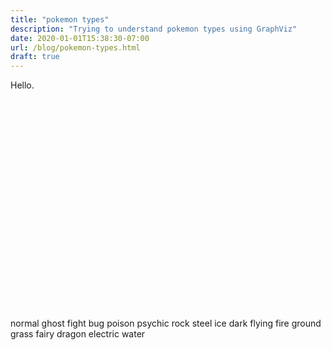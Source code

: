 ```yaml
---
title: "pokemon types"
description: "Trying to understand pokemon types using GraphViz"
date: 2020-01-01T15:38:30-07:00
url: /blog/pokemon-types.html
draft: true
---
```


Hello.

<svg width="528pt" height="352pt"
 viewBox="0.00 0.00 528.30 352.31" xmlns="http://www.w3.org/2000/svg" xmlns:xlink="http://www.w3.org/1999/xlink">
<g id="graph0" class="graph" transform="scale(1 1) rotate(0) translate(4 348.31)">
<title>types</title>
<polygon fill="white" stroke="transparent" points="-4,4 -4,-348.31 524.3,-348.31 524.3,4 -4,4"/>
<!-- normal -->
<g id="node1" class="node">
<title>normal</title>
<polygon fill="none" stroke="black" points="418.75,-36 362.75,-36 362.75,0 418.75,0 418.75,-36"/>
<text text-anchor="middle" x="390.75" y="-14.3" font-family="Times,serif" font-size="14.00">normal</text>
</g>
<!-- ghost -->
<g id="node2" class="node">
<title>ghost</title>
<polygon fill="none" stroke="black" stroke-width="2" points="520.3,-156.23 466.3,-156.23 466.3,-120.23 520.3,-120.23 520.3,-156.23"/>
<text text-anchor="middle" x="493.3" y="-134.53" font-family="Times,serif" font-size="14.00">ghost</text>
</g>
<!-- normal&#45;&gt;ghost -->
<g id="edge1" class="edge">
<title>normal&#45;&gt;ghost</title>
<path fill="none" stroke="black" d="M411.61,-42.45C429.42,-63.34 454.92,-93.23 472.67,-114.04"/>
<ellipse fill="none" stroke="black" cx="408.92" cy="-39.3" rx="4" ry="4"/>
<ellipse fill="none" stroke="black" cx="475.32" cy="-117.15" rx="4" ry="4"/>
</g>
<!-- fight -->
<g id="node3" class="node">
<title>fight</title>
<polygon fill="none" stroke="black" points="381.2,-153.69 327.2,-153.69 327.2,-117.69 381.2,-117.69 381.2,-153.69"/>
<text text-anchor="middle" x="354.2" y="-131.99" font-family="Times,serif" font-size="14.00">fight</text>
</g>
<!-- ghost&#45;&gt;fight -->
<g id="edge31" class="edge">
<title>ghost&#45;&gt;fight</title>
<path fill="none" stroke="black" d="M458.04,-137.59C434.2,-137.15 403.19,-136.59 381.28,-136.19"/>
<ellipse fill="none" stroke="black" cx="462.15" cy="-137.66" rx="4" ry="4"/>
</g>
<!-- bug -->
<g id="node5" class="node">
<title>bug</title>
<polygon fill="none" stroke="black" points="342.99,-209.7 288.99,-209.7 288.99,-173.7 342.99,-173.7 342.99,-209.7"/>
<text text-anchor="middle" x="315.99" y="-188" font-family="Times,serif" font-size="14.00">bug</text>
</g>
<!-- ghost&#45;&gt;bug -->
<g id="edge33" class="edge">
<title>ghost&#45;&gt;bug</title>
<path fill="none" stroke="black" stroke-dasharray="1,5" d="M465.98,-146.47C435.7,-155.6 386.68,-170.38 352.97,-180.55"/>
<polygon fill="black" stroke="black" points="342.03,-180.19 352.62,-180.65 344.05,-186.89 342.03,-180.19"/>
</g>
<!-- poison -->
<g id="node12" class="node">
<title>poison</title>
<polygon fill="none" stroke="black" stroke-dasharray="5,2" points="363.9,-254.92 309.9,-254.92 309.9,-218.92 363.9,-218.92 363.9,-254.92"/>
<text text-anchor="middle" x="336.9" y="-233.22" font-family="Times,serif" font-size="14.00">poison</text>
</g>
<!-- ghost&#45;&gt;poison -->
<g id="edge32" class="edge">
<title>ghost&#45;&gt;poison</title>
<path fill="none" stroke="black" stroke-dasharray="1,5" d="M466.06,-155.42C440.23,-171.72 401.28,-196.3 372.91,-214.2"/>
<polygon fill="black" stroke="black" points="362.23,-216.8 372.55,-214.43 365.96,-222.72 362.23,-216.8"/>
</g>
<!-- psychic -->
<g id="node16" class="node">
<title>psychic</title>
<polygon fill="none" stroke="black" stroke-dasharray="5,2" points="479.99,-230.1 421.99,-230.1 421.99,-194.1 479.99,-194.1 479.99,-230.1"/>
<text text-anchor="middle" x="450.99" y="-208.4" font-family="Times,serif" font-size="14.00">psychic</text>
</g>
<!-- ghost&#45;&gt;psychic -->
<g id="edge34" class="edge">
<title>ghost&#45;&gt;psychic</title>
<path fill="none" stroke="black" stroke-dasharray="1,5" d="M482.84,-156.49C477.87,-165.17 471.83,-175.71 466.35,-185.28"/>
<polygon fill="black" stroke="black" points="463.26,-183.63 461.33,-194.05 469.33,-187.11 463.26,-183.63"/>
</g>
<!-- fight&#45;&gt;normal -->
<g id="edge2" class="edge">
<title>fight&#45;&gt;normal</title>
<path fill="none" stroke="black" stroke-dasharray="1,5" d="M359.83,-117.56C365.74,-98.52 375.12,-68.34 382,-46.19"/>
<polygon fill="black" stroke="black" points="385.43,-46.93 385.05,-36.35 378.75,-44.86 385.43,-46.93"/>
</g>
<!-- rock -->
<g id="node4" class="node">
<title>rock</title>
<polygon fill="none" stroke="black" points="265.31,-131.73 211.31,-131.73 211.31,-95.73 265.31,-95.73 265.31,-131.73"/>
<text text-anchor="middle" x="238.31" y="-110.03" font-family="Times,serif" font-size="14.00">rock</text>
</g>
<!-- fight&#45;&gt;rock -->
<g id="edge3" class="edge">
<title>fight&#45;&gt;rock</title>
<path fill="none" stroke="black" d="M327.03,-130.54C311.74,-127.65 292.42,-123.98 275.72,-120.82"/>
<polygon fill="black" stroke="black" points="276.19,-117.35 265.71,-118.92 274.89,-124.22 276.19,-117.35"/>
</g>
<!-- fight&#45;&gt;bug -->
<g id="edge4" class="edge">
<title>fight&#45;&gt;bug</title>
<path fill="none" stroke="black" stroke-dasharray="1,5" d="M336.07,-162.26C335.51,-163.08 334.95,-163.9 334.39,-164.72"/>
<polygon fill="black" stroke="black" points="344.79,-155.7 336.26,-161.98 339.01,-151.75 344.79,-155.7"/>
<polygon fill="black" stroke="black" points="325.63,-171.35 334.16,-165.06 331.42,-175.29 325.63,-171.35"/>
</g>
<!-- steel -->
<g id="node6" class="node">
<title>steel</title>
<polygon fill="none" stroke="black" stroke-dasharray="5,2" points="258.99,-202.53 204.99,-202.53 204.99,-166.53 258.99,-166.53 258.99,-202.53"/>
<text text-anchor="middle" x="231.99" y="-180.83" font-family="Times,serif" font-size="14.00">steel</text>
</g>
<!-- fight&#45;&gt;steel -->
<g id="edge5" class="edge">
<title>fight&#45;&gt;steel</title>
<path fill="none" stroke="black" stroke-dasharray="1,5" d="M327.08,-146.53C309.83,-153.42 287.29,-162.43 268.48,-169.95"/>
<polygon fill="black" stroke="black" points="267.02,-166.76 259.03,-173.72 269.62,-173.26 267.02,-166.76"/>
</g>
<!-- ice -->
<g id="node7" class="node">
<title>ice</title>
<polygon fill="none" stroke="black" stroke-dasharray="5,2" points="154.62,-128.39 100.62,-128.39 100.62,-92.39 154.62,-92.39 154.62,-128.39"/>
<text text-anchor="middle" x="127.62" y="-106.69" font-family="Times,serif" font-size="14.00">ice</text>
</g>
<!-- fight&#45;&gt;ice -->
<g id="edge6" class="edge">
<title>fight&#45;&gt;ice</title>
<path fill="none" stroke="black" stroke-dasharray="1,5" d="M327.09,-137.89C297.62,-139.73 249.24,-141.17 208.11,-134.93 193.47,-132.71 177.8,-128.4 164.21,-124"/>
<polygon fill="black" stroke="black" points="165.33,-120.68 154.73,-120.81 163.09,-127.32 165.33,-120.68"/>
</g>
<!-- dark -->
<g id="node8" class="node">
<title>dark</title>
<polygon fill="none" stroke="black" stroke-dasharray="5,2" points="506.17,-304.31 452.17,-304.31 452.17,-268.31 506.17,-268.31 506.17,-304.31"/>
<text text-anchor="middle" x="479.17" y="-282.61" font-family="Times,serif" font-size="14.00">dark</text>
</g>
<!-- fight&#45;&gt;dark -->
<g id="edge7" class="edge">
<title>fight&#45;&gt;dark</title>
<path fill="none" stroke="black" d="M364.31,-153.98C376.04,-174.39 396.61,-207.89 418.79,-233.3 427.54,-243.34 438.17,-253.26 448.05,-261.76"/>
<polygon fill="black" stroke="black" points="445.86,-264.49 455.76,-268.24 450.36,-259.13 445.86,-264.49"/>
</g>
<!-- rock&#45;&gt;normal -->
<g id="edge21" class="edge">
<title>rock&#45;&gt;normal</title>
<path fill="none" stroke="black" stroke-dasharray="1,5" d="M265.57,-96.61C290.29,-81.09 326.95,-58.07 354.21,-40.95"/>
<polygon fill="black" stroke="black" points="364.57,-38.58 354.24,-40.93 360.84,-32.65 364.57,-38.58"/>
</g>
<!-- rock&#45;&gt;bug -->
<g id="edge25" class="edge">
<title>rock&#45;&gt;bug</title>
<path fill="none" stroke="black" stroke-dasharray="1,5" d="M256.33,-131.81C266.55,-142.07 279.5,-155.07 290.72,-166.34"/>
<polygon fill="black" stroke="black" points="288.26,-168.83 297.8,-173.45 293.22,-163.89 288.26,-168.83"/>
</g>
<!-- rock&#45;&gt;ice -->
<g id="edge26" class="edge">
<title>rock&#45;&gt;ice</title>
<path fill="none" stroke="black" stroke-dasharray="1,5" d="M211.23,-112.91C197.3,-112.49 180.09,-111.97 164.92,-111.52"/>
<polygon fill="black" stroke="black" points="164.91,-108.01 154.8,-111.21 164.69,-115.01 164.91,-108.01"/>
</g>
<!-- flying -->
<g id="node9" class="node">
<title>flying</title>
<polygon fill="none" stroke="black" points="214.45,-68.36 160.45,-68.36 160.45,-32.36 214.45,-32.36 214.45,-68.36"/>
<text text-anchor="middle" x="187.45" y="-46.66" font-family="Times,serif" font-size="14.00">flying</text>
</g>
<!-- rock&#45;&gt;flying -->
<g id="edge22" class="edge">
<title>rock&#45;&gt;flying</title>
<path fill="none" stroke="black" d="M223.6,-95.4C218.82,-89.44 213.41,-82.7 208.27,-76.29"/>
<polygon fill="black" stroke="black" points="210.94,-74.03 201.96,-68.43 205.48,-78.42 210.94,-74.03"/>
</g>
<!-- rock&#45;&gt;poison -->
<g id="edge23" class="edge">
<title>rock&#45;&gt;poison</title>
<path fill="none" stroke="black" stroke-dasharray="1,5" d="M247.17,-132.09C251.68,-141.44 257.23,-152.98 262.19,-163.33 272.72,-185.34 268.49,-195.69 285.79,-212.9 290.06,-217.15 295.23,-220.75 300.62,-223.76"/>
<polygon fill="black" stroke="black" points="308.23,-231.42 300.81,-223.85 311.33,-225.14 308.23,-231.42"/>
</g>
<!-- fire -->
<g id="node14" class="node">
<title>fire</title>
<polygon fill="none" stroke="black" stroke-dasharray="5,2" points="201.47,-293.23 147.47,-293.23 147.47,-257.23 201.47,-257.23 201.47,-293.23"/>
<text text-anchor="middle" x="174.47" y="-271.53" font-family="Times,serif" font-size="14.00">fire</text>
</g>
<!-- rock&#45;&gt;fire -->
<g id="edge24" class="edge">
<title>rock&#45;&gt;fire</title>
<path fill="none" stroke="black" d="M222.2,-131.92C215.03,-140.85 207.04,-152.09 201.79,-163.33 189.16,-190.35 181.97,-223.87 178.17,-247.15"/>
<polygon fill="black" stroke="black" points="174.71,-246.65 176.66,-257.06 181.63,-247.7 174.71,-246.65"/>
</g>
<!-- bug&#45;&gt;dark -->
<g id="edge30" class="edge">
<title>bug&#45;&gt;dark</title>
<path fill="none" stroke="black" stroke-dasharray="1,5" d="M343.09,-203.68C350.94,-207.35 359.45,-211.53 367.1,-215.72 393.52,-230.18 422.24,-248.32 443.99,-262.59"/>
<polygon fill="black" stroke="black" points="442.28,-265.65 452.56,-268.24 446.14,-259.81 442.28,-265.65"/>
</g>
<!-- ground -->
<g id="node10" class="node">
<title>ground</title>
<polygon fill="none" stroke="black" points="189.55,-172.4 133.55,-172.4 133.55,-136.4 189.55,-136.4 189.55,-172.4"/>
<text text-anchor="middle" x="161.55" y="-150.7" font-family="Times,serif" font-size="14.00">ground</text>
</g>
<!-- bug&#45;&gt;ground -->
<g id="edge27" class="edge">
<title>bug&#45;&gt;ground</title>
<path fill="none" stroke="black" stroke-dasharray="1,5" d="M288.96,-174.78C280.66,-170.32 271.3,-166.02 262.19,-163.33 242.17,-157.42 219.03,-155.08 199.98,-154.26"/>
<polygon fill="black" stroke="black" points="189.98,-150.45 199.87,-154.25 189.76,-157.45 189.98,-150.45"/>
</g>
<!-- grass -->
<g id="node11" class="node">
<title>grass</title>
<polygon fill="none" stroke="black" stroke-dasharray="5,2" points="172.34,-224.15 118.34,-224.15 118.34,-188.15 172.34,-188.15 172.34,-224.15"/>
<text text-anchor="middle" x="145.34" y="-202.45" font-family="Times,serif" font-size="14.00">grass</text>
</g>
<!-- bug&#45;&gt;grass -->
<g id="edge28" class="edge">
<title>bug&#45;&gt;grass</title>
<path fill="none" stroke="black" d="M288.88,-200.19C280.42,-202.45 270.99,-204.58 262.19,-205.73 235.67,-209.18 205.48,-209.19 182.43,-208.39"/>
<polygon fill="black" stroke="black" points="182.52,-204.89 172.38,-207.97 182.23,-211.88 182.52,-204.89"/>
</g>
<!-- bug&#45;&gt;psychic -->
<g id="edge29" class="edge">
<title>bug&#45;&gt;psychic</title>
<path fill="none" stroke="black" stroke-dasharray="1,5" d="M343.31,-195.83C362.99,-198.8 389.85,-202.86 411.82,-206.18"/>
<polygon fill="black" stroke="black" points="411.43,-209.66 421.84,-207.7 412.47,-202.74 411.43,-209.66"/>
</g>
<!-- steel&#45;&gt;normal -->
<g id="edge35" class="edge">
<title>steel&#45;&gt;normal</title>
<path fill="none" stroke="black" stroke-dasharray="1,5" d="M249.28,-166.39C277.55,-136.73 333.76,-77.78 366.17,-43.78"/>
<polygon fill="black" stroke="black" points="376.01,-38.53 366.58,-43.35 370.95,-33.7 376.01,-38.53"/>
</g>
<!-- steel&#45;&gt;rock -->
<g id="edge38" class="edge">
<title>steel&#45;&gt;rock</title>
<path fill="none" stroke="black" d="M233.61,-166.3C234.27,-159 235.03,-150.43 235.76,-142.34"/>
<polygon fill="black" stroke="black" points="239.26,-142.42 236.67,-132.15 232.29,-141.8 239.26,-142.42"/>
</g>
<!-- steel&#45;&gt;bug -->
<g id="edge39" class="edge">
<title>steel&#45;&gt;bug</title>
<path fill="none" stroke="black" stroke-dasharray="1,5" d="M259.03,-186.84C265.26,-187.37 272,-187.95 278.58,-188.51"/>
<polygon fill="black" stroke="black" points="288.41,-192.86 278.74,-188.52 289.01,-185.88 288.41,-192.86"/>
</g>
<!-- steel&#45;&gt;ice -->
<g id="edge42" class="edge">
<title>steel&#45;&gt;ice</title>
<path fill="none" stroke="black" d="M221.72,-166.18C214.79,-155.26 204.74,-141.89 192.75,-133.2 184.32,-127.08 174.09,-122.48 164.27,-119.08"/>
<polygon fill="black" stroke="black" points="165.25,-115.72 154.66,-116.07 163.16,-122.4 165.25,-115.72"/>
</g>
<!-- steel&#45;&gt;flying -->
<g id="edge36" class="edge">
<title>steel&#45;&gt;flying</title>
<path fill="none" stroke="black" stroke-dasharray="1,5" d="M221.97,-166.08C217.29,-156.91 211.92,-145.55 208.11,-134.93 201.55,-116.6 196.36,-95.31 192.82,-78.68"/>
<polygon fill="black" stroke="black" points="194.17,-67.79 192.74,-78.29 187.31,-69.2 194.17,-67.79"/>
</g>
<!-- steel&#45;&gt;grass -->
<g id="edge40" class="edge">
<title>steel&#45;&gt;grass</title>
<path fill="none" stroke="black" stroke-dasharray="1,5" d="M204.57,-191.37C197.55,-193.12 189.88,-195.04 182.46,-196.89"/>
<polygon fill="black" stroke="black" points="171.73,-195.96 182.28,-196.93 173.42,-202.75 171.73,-195.96"/>
</g>
<!-- steel&#45;&gt;poison -->
<g id="edge37" class="edge">
<title>steel&#45;&gt;poison</title>
<path fill="none" stroke="black" d="M266.56,-203.06C272.93,-206.39 279.54,-209.79 285.79,-212.9 293.51,-216.75 301.96,-220.79 309.73,-224.44"/>
<ellipse fill="none" stroke="black" cx="262.77" cy="-201.07" rx="4" ry="4"/>
</g>
<!-- fairy -->
<g id="node13" class="node">
<title>fairy</title>
<polygon fill="none" stroke="black" points="325.34,-344.31 271.34,-344.31 271.34,-308.31 325.34,-308.31 325.34,-344.31"/>
<text text-anchor="middle" x="298.34" y="-322.61" font-family="Times,serif" font-size="14.00">fairy</text>
</g>
<!-- steel&#45;&gt;fairy -->
<g id="edge44" class="edge">
<title>steel&#45;&gt;fairy</title>
<path fill="none" stroke="black" d="M240.52,-202.77C251.92,-227.13 272.21,-270.47 285.46,-298.79"/>
<polygon fill="black" stroke="black" points="282.43,-300.56 289.84,-308.13 288.77,-297.59 282.43,-300.56"/>
</g>
<!-- steel&#45;&gt;psychic -->
<g id="edge41" class="edge">
<title>steel&#45;&gt;psychic</title>
<path fill="none" stroke="black" stroke-dasharray="1,5" d="M259.15,-202.12C267.38,-206.53 276.66,-210.64 285.79,-212.9 297.63,-215.83 366.78,-214.51 411.78,-213.3"/>
<polygon fill="black" stroke="black" points="421.91,-216.52 411.82,-213.3 421.72,-209.52 421.91,-216.52"/>
</g>
<!-- dragon -->
<g id="node17" class="node">
<title>dragon</title>
<polygon fill="none" stroke="black" stroke-width="2" points="113.61,-312.83 59.61,-312.83 59.61,-276.83 113.61,-276.83 113.61,-312.83"/>
<text text-anchor="middle" x="86.61" y="-291.13" font-family="Times,serif" font-size="14.00">dragon</text>
</g>
<!-- steel&#45;&gt;dragon -->
<g id="edge43" class="edge">
<title>steel&#45;&gt;dragon</title>
<path fill="none" stroke="black" stroke-dasharray="1,5" d="M207.98,-202.74C183.57,-221.27 145.6,-250.07 118.64,-270.53"/>
<polygon fill="black" stroke="black" points="108.54,-273.8 118.62,-270.55 112.77,-279.38 108.54,-273.8"/>
</g>
<!-- ice&#45;&gt;flying -->
<g id="edge63" class="edge">
<title>ice&#45;&gt;flying</title>
<path fill="none" stroke="black" stroke-dasharray="1,5" d="M145.57,-92.38C150.69,-87.25 156.35,-81.56 161.83,-76.07"/>
<polygon fill="black" stroke="black" points="164.52,-78.32 169.1,-68.77 159.56,-73.38 164.52,-78.32"/>
</g>
<!-- ice&#45;&gt;ground -->
<g id="edge64" class="edge">
<title>ice&#45;&gt;ground</title>
<path fill="none" stroke="black" stroke-dasharray="1,5" d="M141.62,-128.54C141.74,-128.7 141.87,-128.86 141.99,-129.02"/>
<polygon fill="black" stroke="black" points="138.71,-130.5 147.59,-136.28 144.25,-126.23 138.71,-130.5"/>
</g>
<!-- ice&#45;&gt;grass -->
<g id="edge65" class="edge">
<title>ice&#45;&gt;grass</title>
<path fill="none" stroke="black" stroke-dasharray="1,5" d="M126.4,-128.67C125.99,-141.9 126.42,-160.11 130.35,-175.6 130.58,-176.5 130.84,-177.4 131.12,-178.31"/>
<polygon fill="black" stroke="black" points="127.96,-179.84 134.87,-187.88 134.48,-177.29 127.96,-179.84"/>
</g>
<!-- ice&#45;&gt;dragon -->
<g id="edge66" class="edge">
<title>ice&#45;&gt;dragon</title>
<path fill="none" stroke="black" stroke-dasharray="1,5" d="M123.62,-128.41C116.45,-160.64 101.39,-228.37 92.86,-266.75"/>
<polygon fill="black" stroke="black" points="89.39,-266.22 90.63,-276.74 96.22,-267.74 89.39,-266.22"/>
</g>
<!-- dark&#45;&gt;ghost -->
<g id="edge71" class="edge">
<title>dark&#45;&gt;ghost</title>
<path fill="none" stroke="black" d="M480.91,-268.15C483.32,-242.84 487.72,-196.7 490.58,-166.76"/>
<polygon fill="black" stroke="black" points="494.09,-166.82 491.55,-156.54 487.12,-166.16 494.09,-166.82"/>
</g>
<!-- dark&#45;&gt;psychic -->
<g id="edge72" class="edge">
<title>dark&#45;&gt;psychic</title>
<path fill="none" stroke="black" d="M469.3,-260.31C466.76,-253.64 464.03,-246.44 461.47,-239.69"/>
<ellipse fill="none" stroke="black" cx="470.79" cy="-264.23" rx="4" ry="4"/>
<polygon fill="black" stroke="black" points="464.7,-238.34 457.87,-230.23 458.15,-240.83 464.7,-238.34"/>
</g>
<!-- flying&#45;&gt;fight -->
<g id="edge8" class="edge">
<title>flying&#45;&gt;fight</title>
<path fill="none" stroke="black" d="M214.62,-64.26C242.72,-78.64 286.76,-101.18 317.85,-117.09"/>
<polygon fill="black" stroke="black" points="316.55,-120.36 327.05,-121.8 319.74,-114.13 316.55,-120.36"/>
</g>
<!-- flying&#45;&gt;bug -->
<g id="edge10" class="edge">
<title>flying&#45;&gt;bug</title>
<path fill="none" stroke="black" d="M214.68,-59.4C231.9,-66.25 253.62,-77.14 268.51,-92.53 287.99,-112.67 300.74,-142.31 308.07,-163.94"/>
<polygon fill="black" stroke="black" points="304.76,-165.09 311.15,-173.54 311.43,-162.95 304.76,-165.09"/>
</g>
<!-- flying&#45;&gt;ground -->
<g id="edge9" class="edge">
<title>flying&#45;&gt;ground</title>
<path fill="none" stroke="black" d="M180.99,-76.3C176.36,-94.92 170.23,-119.55 166.1,-136.13"/>
<ellipse fill="none" stroke="black" cx="181.98" cy="-72.36" rx="4" ry="4"/>
</g>
<!-- flying&#45;&gt;grass -->
<g id="edge11" class="edge">
<title>flying&#45;&gt;grass</title>
<path fill="none" stroke="black" d="M193.79,-68.68C201.49,-94.32 211.3,-141.58 192.75,-175.6 189.87,-180.88 185.64,-185.39 180.87,-189.2"/>
<polygon fill="black" stroke="black" points="178.75,-186.4 172.48,-194.94 182.71,-192.18 178.75,-186.4"/>
</g>
<!-- ground&#45;&gt;rock -->
<g id="edge17" class="edge">
<title>ground&#45;&gt;rock</title>
<path fill="none" stroke="black" d="M189.7,-139.48C193.76,-137.33 197.98,-135.1 202.16,-132.88"/>
<polygon fill="black" stroke="black" points="203.99,-135.87 211.19,-128.1 200.72,-129.69 203.99,-135.87"/>
</g>
<!-- ground&#45;&gt;steel -->
<g id="edge18" class="edge">
<title>ground&#45;&gt;steel</title>
<path fill="none" stroke="black" stroke-dasharray="1,5" d="M189.79,-166.48C191.63,-167.26 193.5,-168.06 195.36,-168.86"/>
<polygon fill="black" stroke="black" points="194.08,-172.12 204.65,-172.84 196.84,-165.68 194.08,-172.12"/>
</g>
<!-- ground&#45;&gt;poison -->
<g id="edge16" class="edge">
<title>ground&#45;&gt;poison</title>
<path fill="none" stroke="black" d="M171.38,-172.46C178.4,-183.7 188.89,-197.53 201.79,-205.73 231.37,-224.54 271.01,-232.05 299.7,-235.02"/>
<polygon fill="black" stroke="black" points="299.47,-238.51 309.74,-235.92 300.09,-231.54 299.47,-238.51"/>
</g>
<!-- ground&#45;&gt;fire -->
<g id="edge19" class="edge">
<title>ground&#45;&gt;fire</title>
<path fill="none" stroke="black" stroke-dasharray="1,5" d="M171.46,-172.7C173.15,-176.64 174.64,-180.85 175.54,-184.95 179.98,-205.34 179.52,-228.94 178.04,-246.89"/>
<polygon fill="black" stroke="black" points="174.54,-246.71 177.06,-257.01 181.51,-247.39 174.54,-246.71"/>
</g>
<!-- electric -->
<g id="node15" class="node">
<title>electric</title>
<polygon fill="none" stroke="black" stroke-dasharray="5,2" points="57,-151.01 0,-151.01 0,-115.01 57,-115.01 57,-151.01"/>
<text text-anchor="middle" x="28.5" y="-129.31" font-family="Times,serif" font-size="14.00">electric</text>
</g>
<!-- ground&#45;&gt;electric -->
<g id="edge20" class="edge">
<title>ground&#45;&gt;electric</title>
<path fill="none" stroke="black" d="M125.4,-148.59C107.38,-145.69 85.57,-142.18 67.21,-139.23"/>
<ellipse fill="none" stroke="black" cx="129.39" cy="-149.23" rx="4" ry="4"/>
<polygon fill="black" stroke="black" points="67.56,-135.75 57.14,-137.61 66.45,-142.66 67.56,-135.75"/>
</g>
<!-- grass&#45;&gt;rock -->
<g id="edge56" class="edge">
<title>grass&#45;&gt;rock</title>
<path fill="none" stroke="black" stroke-dasharray="1,5" d="M172.67,-190.94C179.59,-186.45 186.76,-181.23 192.75,-175.6 192.81,-175.55 206.36,-157.14 218.67,-140.42"/>
<polygon fill="black" stroke="black" points="221.8,-142.06 224.91,-131.93 216.17,-137.91 221.8,-142.06"/>
</g>
<!-- grass&#45;&gt;ground -->
<g id="edge54" class="edge">
<title>grass&#45;&gt;ground</title>
<path fill="none" stroke="black" d="M151.01,-188.05C151.6,-186.17 152.21,-184.23 152.82,-182.27"/>
<polygon fill="black" stroke="black" points="156.21,-183.16 155.86,-172.58 149.53,-181.07 156.21,-183.16"/>
</g>
<!-- grass&#45;&gt;electric -->
<g id="edge57" class="edge">
<title>grass&#45;&gt;electric</title>
<path fill="none" stroke="black" stroke-dasharray="1,5" d="M118.24,-189.19C102.63,-179.42 82.77,-166.99 65.71,-156.31"/>
<polygon fill="black" stroke="black" points="58.94,-147.94 65.56,-156.21 55.22,-153.87 58.94,-147.94"/>
</g>
<!-- water -->
<g id="node18" class="node">
<title>water</title>
<polygon fill="none" stroke="black" stroke-dasharray="5,2" points="77.36,-234.06 23.36,-234.06 23.36,-198.06 77.36,-198.06 77.36,-234.06"/>
<text text-anchor="middle" x="50.36" y="-212.36" font-family="Times,serif" font-size="14.00">water</text>
</g>
<!-- grass&#45;&gt;water -->
<g id="edge55" class="edge">
<title>grass&#45;&gt;water</title>
<path fill="none" stroke="black" d="M118.12,-208.99C108.68,-209.98 97.93,-211.1 87.81,-212.15"/>
<polygon fill="black" stroke="black" points="87.17,-208.7 77.58,-213.22 87.89,-215.67 87.17,-208.7"/>
</g>
<!-- poison&#45;&gt;fight -->
<g id="edge12" class="edge">
<title>poison&#45;&gt;fight</title>
<path fill="none" stroke="black" stroke-dasharray="1,5" d="M344.51,-218.72C345.15,-216.78 345.73,-214.81 346.19,-212.9 350.04,-196.88 352.04,-178.54 353.08,-163.76"/>
<polygon fill="black" stroke="black" points="357.17,-153.91 353.08,-163.69 350.18,-153.5 357.17,-153.91"/>
</g>
<!-- poison&#45;&gt;bug -->
<g id="edge13" class="edge">
<title>poison&#45;&gt;bug</title>
<path fill="none" stroke="black" stroke-dasharray="1,5" d="M328.52,-218.79C328.47,-218.7 328.43,-218.61 328.39,-218.51"/>
<polygon fill="black" stroke="black" points="327.55,-208.37 328.57,-218.91 321.2,-211.31 327.55,-208.37"/>
</g>
<!-- poison&#45;&gt;grass -->
<g id="edge14" class="edge">
<title>poison&#45;&gt;grass</title>
<path fill="none" stroke="black" d="M309.86,-232.58C276.59,-227.23 219.91,-218.13 182.54,-212.13"/>
<polygon fill="black" stroke="black" points="182.98,-208.65 172.55,-210.52 181.87,-215.57 182.98,-208.65"/>
</g>
<!-- poison&#45;&gt;fairy -->
<g id="edge15" class="edge">
<title>poison&#45;&gt;fairy</title>
<path fill="none" stroke="black" d="M329.1,-255.01C323.66,-267.61 316.31,-284.65 310.16,-298.91"/>
<polygon fill="black" stroke="black" points="306.88,-297.68 306.13,-308.25 313.31,-300.45 306.88,-297.68"/>
</g>
<!-- fairy&#45;&gt;fight -->
<g id="edge73" class="edge">
<title>fairy&#45;&gt;fight</title>
<path fill="none" stroke="black" d="M325.1,-308.23C340.55,-296.1 358.57,-278.61 367.1,-258.12 379.82,-227.6 372.46,-189.27 364.64,-163.7"/>
<polygon fill="black" stroke="black" points="367.87,-162.33 361.43,-153.92 361.22,-164.51 367.87,-162.33"/>
</g>
<!-- fairy&#45;&gt;bug -->
<g id="edge74" class="edge">
<title>fairy&#45;&gt;bug</title>
<path fill="none" stroke="black" stroke-dasharray="1,5" d="M298.1,-308.06C298.17,-287.93 299.27,-254.4 306.12,-220.07"/>
<polygon fill="black" stroke="black" points="311.74,-210.63 306.21,-219.66 304.9,-209.15 311.74,-210.63"/>
</g>
<!-- fairy&#45;&gt;dark -->
<g id="edge75" class="edge">
<title>fairy&#45;&gt;dark</title>
<path fill="none" stroke="black" d="M325.41,-320.32C356.31,-313.49 407.03,-302.27 441.71,-294.6"/>
<polygon fill="black" stroke="black" points="442.91,-297.92 451.92,-292.34 441.4,-291.08 442.91,-297.92"/>
</g>
<!-- fairy&#45;&gt;dragon -->
<g id="edge76" class="edge">
<title>fairy&#45;&gt;dragon</title>
<path fill="none" stroke="black" d="M263.07,-321.06C224.51,-315.33 162.99,-306.19 123.72,-300.35"/>
<ellipse fill="none" stroke="black" cx="267.14" cy="-321.67" rx="4" ry="4"/>
<polygon fill="black" stroke="black" points="124.16,-296.88 113.75,-298.87 123.13,-303.8 124.16,-296.88"/>
</g>
<!-- fire&#45;&gt;bug -->
<g id="edge45" class="edge">
<title>fire&#45;&gt;bug</title>
<path fill="none" stroke="black" d="M201.75,-259.13C223.97,-246.01 255.53,-227.38 279.85,-213.03"/>
<polygon fill="black" stroke="black" points="281.95,-215.85 288.78,-207.76 278.39,-209.83 281.95,-215.85"/>
</g>
<!-- fire&#45;&gt;steel -->
<g id="edge46" class="edge">
<title>fire&#45;&gt;steel</title>
<path fill="none" stroke="black" d="M186.11,-256.88C194.42,-243.76 205.75,-225.9 215.06,-211.21"/>
<polygon fill="black" stroke="black" points="218.16,-212.87 220.56,-202.55 212.25,-209.12 218.16,-212.87"/>
</g>
<!-- fire&#45;&gt;ice -->
<g id="edge48" class="edge">
<title>fire&#45;&gt;ice</title>
<path fill="none" stroke="black" d="M147.21,-260.78C135.01,-252.72 121.87,-241.44 115.14,-227.35 101.59,-199.02 108.83,-162.51 116.77,-137.88"/>
<polygon fill="black" stroke="black" points="120.08,-139.02 120.04,-128.43 113.46,-136.73 120.08,-139.02"/>
</g>
<!-- fire&#45;&gt;grass -->
<g id="edge47" class="edge">
<title>fire&#45;&gt;grass</title>
<path fill="none" stroke="black" d="M166.81,-257.08C163.79,-249.92 160.26,-241.54 156.94,-233.66"/>
<polygon fill="black" stroke="black" points="160.15,-232.28 153.04,-224.42 153.7,-235 160.15,-232.28"/>
</g>
<!-- fire&#45;&gt;fairy -->
<g id="edge49" class="edge">
<title>fire&#45;&gt;fairy</title>
<path fill="none" stroke="black" stroke-dasharray="1,5" d="M201.65,-286.44C219.32,-293.73 242.57,-303.31 261.84,-311.26"/>
<polygon fill="black" stroke="black" points="269.89,-318.36 261.98,-311.31 272.55,-311.89 269.89,-318.36"/>
</g>
<!-- electric&#45;&gt;steel -->
<g id="edge59" class="edge">
<title>electric&#45;&gt;steel</title>
<path fill="none" stroke="black" stroke-dasharray="1,5" d="M57.1,-147.78C77.08,-157.38 104.67,-169.26 130.35,-175.6 151.34,-180.77 175.42,-183.04 194.87,-184"/>
<polygon fill="black" stroke="black" points="204.73,-187.9 194.88,-184 205.01,-180.91 204.73,-187.9"/>
</g>
<!-- electric&#45;&gt;flying -->
<g id="edge58" class="edge">
<title>electric&#45;&gt;flying</title>
<path fill="none" stroke="black" d="M54.75,-114.93C67.37,-106.6 82.88,-96.89 97.42,-89.19 114.53,-80.14 134.2,-71.47 150.78,-64.62"/>
<polygon fill="black" stroke="black" points="152.2,-67.83 160.14,-60.82 149.56,-61.34 152.2,-67.83"/>
</g>
<!-- electric&#45;&gt;water -->
<g id="edge60" class="edge">
<title>electric&#45;&gt;water</title>
<path fill="none" stroke="black" stroke-dasharray="1,5" d="M33.24,-151.03C36.09,-161.84 39.77,-175.82 42.99,-188.04"/>
<polygon fill="black" stroke="black" points="39.62,-189.01 45.55,-197.79 46.39,-187.23 39.62,-189.01"/>
</g>
<!-- psychic&#45;&gt;fight -->
<g id="edge61" class="edge">
<title>psychic&#45;&gt;fight</title>
<path fill="none" stroke="black" d="M428.05,-193.99C415.25,-183.89 399.12,-171.15 385.2,-160.17"/>
<polygon fill="black" stroke="black" points="387.32,-157.38 377.31,-153.94 382.99,-162.88 387.32,-157.38"/>
</g>
<!-- psychic&#45;&gt;poison -->
<g id="edge62" class="edge">
<title>psychic&#45;&gt;poison</title>
<path fill="none" stroke="black" stroke-dasharray="1,5" d="M421.9,-218.43C407.28,-221.61 389.4,-225.5 373.82,-228.89"/>
<polygon fill="black" stroke="black" points="373,-225.49 363.98,-231.03 374.49,-232.33 373,-225.49"/>
</g>
<!-- dragon&#45;&gt;grass -->
<g id="edge69" class="edge">
<title>dragon&#45;&gt;grass</title>
<path fill="none" stroke="black" stroke-dasharray="1,5" d="M98.78,-276.46C107.18,-263.77 118.49,-246.7 127.85,-232.56"/>
<polygon fill="black" stroke="black" points="136.31,-226.13 127.87,-232.54 130.47,-222.27 136.31,-226.13"/>
</g>
<!-- dragon&#45;&gt;fire -->
<g id="edge67" class="edge">
<title>dragon&#45;&gt;fire</title>
<path fill="none" stroke="black" stroke-dasharray="1,5" d="M113.93,-288.74C121.28,-287.1 129.37,-285.3 137.16,-283.56"/>
<polygon fill="black" stroke="black" points="147.93,-284.74 137.41,-283.5 146.4,-277.91 147.93,-284.74"/>
</g>
<!-- dragon&#45;&gt;electric -->
<g id="edge70" class="edge">
<title>dragon&#45;&gt;electric</title>
<path fill="none" stroke="black" stroke-dasharray="1,5" d="M88.83,-276.76C90.63,-256.16 91.34,-221.83 80.56,-194.86 75.21,-181.46 65.76,-168.85 56.37,-158.56"/>
<polygon fill="black" stroke="black" points="51.79,-148.74 56.19,-158.37 46.74,-153.58 51.79,-148.74"/>
</g>
<!-- dragon&#45;&gt;water -->
<g id="edge68" class="edge">
<title>dragon&#45;&gt;water</title>
<path fill="none" stroke="black" stroke-dasharray="1,5" d="M78.2,-276.56C73.67,-266.72 68,-254.38 62.95,-243.42"/>
<polygon fill="black" stroke="black" points="61.9,-232.77 62.9,-243.32 55.55,-235.7 61.9,-232.77"/>
</g>
<!-- water&#45;&gt;rock -->
<g id="edge53" class="edge">
<title>water&#45;&gt;rock</title>
<path fill="none" stroke="black" stroke-dasharray="1,5" d="M61.64,-198.03C75.22,-178.15 100.01,-147.14 130.35,-133.2 135.91,-130.64 151.77,-132.43 157.82,-131.59 172.17,-129.59 187.75,-126.38 201.35,-123.23"/>
<polygon fill="black" stroke="black" points="202.4,-126.58 211.31,-120.86 200.77,-119.77 202.4,-126.58"/>
</g>
<!-- water&#45;&gt;steel -->
<g id="edge50" class="edge">
<title>water&#45;&gt;steel</title>
<path fill="none" stroke="black" stroke-dasharray="1,5" d="M77.43,-199.75C88.68,-193.87 102.13,-187.94 115.14,-184.95 141.2,-178.97 171.4,-179.04 194.57,-180.51"/>
<polygon fill="black" stroke="black" points="204.42,-184.76 194.71,-180.52 204.94,-177.78 204.42,-184.76"/>
</g>
<!-- water&#45;&gt;ground -->
<g id="edge52" class="edge">
<title>water&#45;&gt;ground</title>
<path fill="none" stroke="black" stroke-dasharray="1,5" d="M77.56,-200.98C91.75,-193.11 109.31,-183.37 124.7,-174.83"/>
<polygon fill="black" stroke="black" points="126.42,-177.88 133.47,-169.97 123.03,-171.76 126.42,-177.88"/>
</g>
<!-- water&#45;&gt;fire -->
<g id="edge51" class="edge">
<title>water&#45;&gt;fire</title>
<path fill="none" stroke="black" d="M77.6,-229.05C95.38,-237.52 118.8,-248.69 138.16,-257.92"/>
<polygon fill="black" stroke="black" points="136.76,-261.13 147.29,-262.28 139.77,-254.81 136.76,-261.13"/>
</g>
</g>
</svg>
